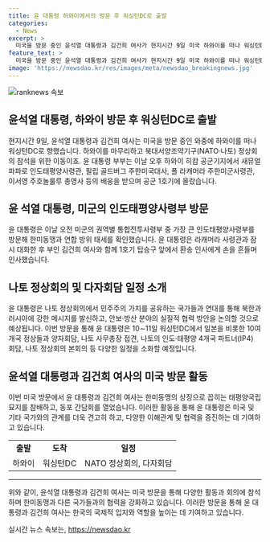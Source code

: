 ```yaml
---
title: 윤 대통령 하와이에서의 방문 후 워싱턴DC로 출발
categories:
  - News
excerpt: >
  미국을 방문 중인 윤석열 대통령과 김건희 여사가 현지시간 9일 미국 하와이를 떠나 워싱턴DC로 향했습니다. 이동 전 하와이 히캄 공군기지에서 인도태평양사령관과 주한미국대사 등과 이별의 인사를 건넨 후 공군 1호기에 올랐습니다. 윤 대통령은 인도태평양사령부 방문으로 한미동맹과 연합 방위 태세를 확인하고, 태평양국립묘지를 참배한 뒤 동포 간담회를 열었습니다. 10~11일 워싱턴DC에서는 10여개국 정상들과 다수의 회담이 예정되어 있습니다. 또한, 나토 정상회의에서 북한과 러시아에 강한 메시지를 발신할 것으로 예상됩니다.
feature_text: >
  미국을 방문 중인 윤석열 대통령과 김건희 여사가 현지시간 9일 미국 하와이를 떠나 워싱턴DC로 향했습니다. 이동 전 하와이 히캄 공군기지에서 인도태평양사령관과 주한미국대사 등과 이별의 인사를 건넨 후 공군 1호기에 올랐습니다. 윤 대통령은 인도태평양사령부 방문으로 한미동맹과 연합 방위 태세를 확인하고, 태평양국립묘지를 참배한 뒤 동포 간담회를 열었습니다. 10~11일 워싱턴DC에서는 10여개국 정상들과 다수의 회담이 예정되어 있습니다. 또한, 나토 정상회의에서 북한과 러시아에 강한 메시지를 발신할 것으로 예상됩니다.
image: 'https://newsdao.kr/res/images/meta/newsdao_breakingnews.jpg'
---
```


<p><img src="https://newsdao.kr/res/images/meta/newsdao_breakingnews.jpg" alt="ranknews 속보" /></p>

<h2 data-ke-size="size24">윤석열 대통령, 하와이 방문 후 워싱턴DC로 출발</h2>

<p data-ke-size="size16">현지시간 9일, 윤석열 대통령과 김건희 여사는 미국을 방문 중인 와중에 하와이를 떠나 워싱턴DC로 향했습니다. 하와이를 마무리하고 북대서양조약기구(NATO·나토) 정상회의 참석을 위한 이동이죠. 윤 대통령 부부는 이날 오후 하와이 히캄 공군기지에서 새뮤얼 파파로 인도태평양사령관, 필립 골드버그 주한미국대사, 폴 라캐머라 주한미군사령관, 이서영 주호놀룰루 총영사 등의 배웅을 받으며 공군 1호기에 올랐습니다.</p>

<h2 data-ke-size="size22">윤 석열 대통령, 미군의 인도태평양사령부 방문</h2>

<p data-ke-size="size16">윤 대통령은 이날 오전 미군의 권역별 통합전투사령부 중 가장 큰 인도태평양사령부를 방문해 한미동맹과 연합 방위 태세를 확인했습니다. 윤 대통령은 라캐머라 사령관과 잠시 대화한 후 부인 김건희 여사와 함께 1호기 탑승구 앞에서 환송 인사에게 손을 흔들며 인사했습니다.</p>

<h2 data-ke-size="size22">나토 정상회의 및 다자회담 일정 소개</h2>

<p data-ke-size="size16">윤 대통령은 나토 정상회의에서 민주주의 가치를 공유하는 국가들과 연대를 통해 북한과 러시아에 강한 메시지를 발신하고, 안보·방산 분야의 실질적 협력 방안을 논의할 것으로 예상됩니다. 이번 방문을 통해 윤 대통령은 10∼11일 워싱턴DC에서 일본을 비롯한 10여개국 정상들과 양자회담, 나토 사무총장 접견, 나토의 인도·태평양 4개국 파트너(IP4) 회담, 나토 정상회의 본회의 등 다양한 일정을 소화할 예정입니다.</p>

<h2 data-ke-size="size22">윤석열 대통령과 김건희 여사의 미국 방문 활동</h2>

<p data-ke-size="size16">이번 미국 방문에서 윤 대통령과 김건희 여사는 한미동맹의 상징으로 꼽히는 태평양국립묘지를 참배하고, 동포 간담회를 열었습니다. 이러한 활동을 통해 윤 대통령은 미국 및 기타 국가와의 관계를 더욱 견고히 하고, 다양한 이해관계 및 협력을 증진하는 데 기여하고 있습니다.</p>

<table>
  <tbody>
    <tr>
      <td style="text-align: center; height: 17px;"><b>출발</b></td>
      <td style="text-align: center; height: 17px;"><b>도착</b></td>
      <td style="text-align: center; height: 17px;"><b>일정</b></td>
    </tr>
    <tr>
      <td style="text-align: center; height: 17px;">하와이</td>
      <td style="text-align: center; height: 17px;">워싱턴DC</td>
      <td style="text-align: center; height: 17px;">NATO 정상회의, 다자회담</td>
    </tr>
  </tbody>
</table>

<hr>

<p data-ke-size="size16">위와 같이, 윤석열 대통령과 김건희 여사는 미국 방문을 통해 다양한 활동과 회의에 참석하며 한미동맹과 다른 국가들과의 협력을 강화하고 있습니다. 이러한 방문을 통해 윤 대통령과 김건희 여사는 한국의 국제적 입지와 역할을 높이는 데 기여하고 있습니다.</p>
실시간 뉴스 속보는, <a href="https://newsdao.kr" rel="dofollow">https://newsdao.kr</a>


